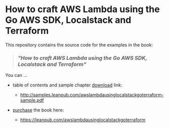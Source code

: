 # How to craft AWS Lambda using the Go AWS SDK, Localstack and Terraform

This repository contains the source code for the examples in the book:

> ### _"How to craft AWS Lambda using the Go AWS SDK, Localstack and Terraform"_

You can ...

- table of contents and sample chapter [download](http://samples.leanpub.com/awslambdausinglocalstackgoterraform-sample.pdf) link:
  - http://samples.leanpub.com/awslambdausinglocalstackgoterraform-sample.pdf

- [purchase](https://leanpub.com/awslambdausinglocalstackgoterraform) the book here:
  - https://leanpub.com/awslambdausinglocalstackgoterraform



